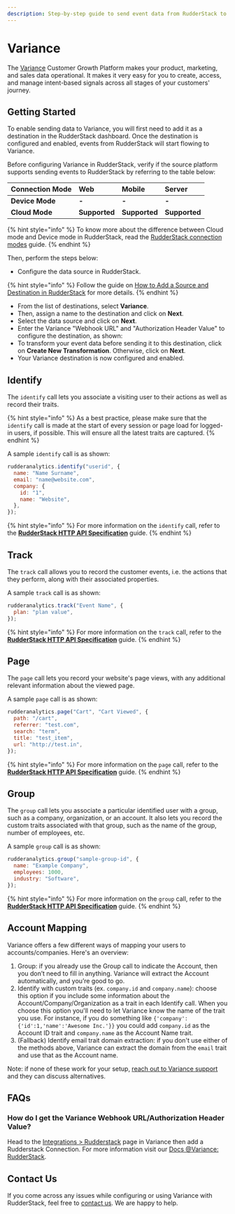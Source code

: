 ```yaml
---
description: Step-by-step guide to send event data from RudderStack to Variance.
---
```


# Variance

The [Variance](https://www.variance.com) Customer Growth Platform makes your product, marketing, and sales data operational. It makes it very easy for you to create, access, and manage intent-based signals across all stages of your customers' journey.

## Getting Started <a id="getting-started"></a>

To enable sending data to Variance, you will first need to add it as a destination in the RudderStack dashboard. Once the destination is configured and enabled, events from RudderStack will start flowing to Variance.

Before configuring Variance in RudderStack, verify if the source platform supports sending events to RudderStack by referring to the table below:

| **Connection Mode** | **Web** | **Mobile** | **Server** |
| :--- | :--- | :--- | :--- |
| **Device Mode** | **-** | **-** | **-** |
| **Cloud Mode** | **Supported** | **Supported** | **Supported** |

{% hint style="info" %}
To know more about the difference between Cloud mode and Device mode in RudderStack, read the [RudderStack connection modes](https://docs.rudderstack.com/get-started/rudderstack-connection-modes) guide.
{% endhint %}

Then, perform the steps below:

* Configure the data source in RudderStack.

{% hint style="info" %}
Follow the guide on [How to Add a Source and Destination in RudderStack](https://docs.rudderstack.com/how-to-guides/adding-source-and-destination-rudderstack) for more details.
{% endhint %}

* From the list of destinations, select **Variance**.
* Then, assign a name to the destination and click on **Next**.
* Select the data source and click on **Next**.
* Enter the Variance "Webhook URL" and "Authorization Header Value" to configure the destination, as shown:
* To transform your event data before sending it to this destination, click on **Create New Transformation**. Otherwise, click on **Next**.
* Your Variance destination is now configured and enabled.

## Identify

The `identify` call lets you associate a visiting user to their actions as well as record their traits.

{% hint style="info" %}
As a best practice, please make sure that the `identify` call is made at the start of every session or page load for logged-in users, if possible. This will ensure all the latest traits are captured.
{% endhint %}

A sample `identify` call is as shown:

```javascript
rudderanalytics.identify("userid", {
  name: "Name Surname",
  email: "name@website.com",
  company: {
    id: "1",
    name: "Website",
  },
});
```

{% hint style="info" %}
For more information on the `identify` call, refer to the [**RudderStack HTTP API Specification**](https://docs.rudderstack.com/rudderstack-api-spec/http-api-specification) guide.
{% endhint %}

## Track

The `track` call allows you to record the customer events, i.e. the actions that they perform, along with their associated properties.

A sample `track` call is as shown:

```javascript
rudderanalytics.track("Event Name", {
  plan: "plan value",
});
```

{% hint style="info" %}
For more information on the `track` call, refer to the [**RudderStack HTTP API Specification**](https://docs.rudderstack.com/rudderstack-api-spec/http-api-specification) guide.
{% endhint %}

## Page

The `page` call lets you record your website's page views, with any additional relevant information about the viewed page.

A sample `page` call is as shown:

```javascript
rudderanalytics.page("Cart", "Cart Viewed", {
  path: "/cart",
  referrer: "test.com",
  search: "term",
  title: "test_item",
  url: "http://test.in",
});
```

{% hint style="info" %}
For more information on the `page` call, refer to the [**RudderStack HTTP API Specification**](https://docs.rudderstack.com/rudderstack-api-spec/http-api-specification) guide.
{% endhint %}

## Group

The `group` call lets you associate a particular identified user with a group, such as a company, organization, or an account. It also lets you record the custom traits associated with that group, such as the name of the group, number of employees, etc.

A sample `group` call is as shown:

```javascript
rudderanalytics.group("sample-group-id", {
  name: "Example Company",
  employees: 1000,
  industry: "Software",
});
```

{% hint style="info" %}
For more information on the `group` call, refer to the [**RudderStack HTTP API Specification**](https://docs.rudderstack.com/rudderstack-api-spec/http-api-specification) guide.
{% endhint %}

## Account Mapping

Variance offers a few different ways of mapping your users to accounts/companies. Here's an overview:

1. Group: if you already use the Group call to indicate the Account, then you don’t need to fill in anything. Variance will extract the Account automatically, and you’re good to go.
2. Identify with custom traits \(ex. `company.id` and `company.name`\): choose this option if you include some information about the Account/Company/Organization as a trait in each Identify call. When you choose this option you'll need to let Variance know the name of the trait you use. For instance, if you do something like `{'company':{'id':1,'name':'Awesome Inc.'}}` you could add `company.id` as the Account ID trait and `company.name` as the Account Name trait.
3. \(Fallback\) Identify email trait domain extraction: if you don't use either of the methods above, Variance can extract the domain from the `email` trait and use that as the Account name.

Note: if none of these work for your setup, [reach out to Variance support](mailto:support@variance.com) and they can discuss alternatives.

## FAQs

### How do I get the Variance Webhook URL/Authorization Header Value?

Head to the [Integrations &gt; Rudderstack](https://app.variance.com/integrations) page in Variance then add a Rudderstack Connection. For more information visit our [Docs @Variance: RudderStack](https://www.variance.com/docs/rudderstack).

## Contact Us

If you come across any issues while configuring or using Variance with RudderStack, feel free to [contact us](mailto:support@variance.com). We are happy to help.


